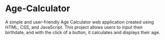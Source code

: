 # Age-Calculator
A simple and user-friendly Age Calculator web application created using HTML, CSS, and JavaScript. This project allows users to input their birthdate, and with the click of a button, it calculates and displays their age.

